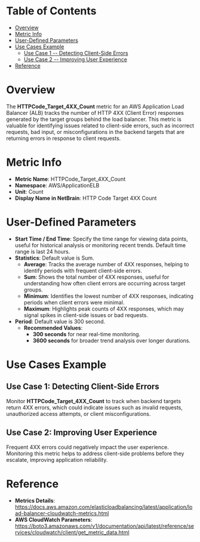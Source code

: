 # Table of Contents
- [Overview](#overview)
- [Metric Info](#metric-info)
- [User-Defined Parameters](#user-defined-parameters)
- [Use Cases Example](#example)
    - [Use Case 1 -- Detecting Client-Side Errors](#example-1) 
    - [Use Case 2 -- Improving User Experience](#example-2)
- [Reference](#reference)

# Overview <a name="overview"></a>
The <b>HTTPCode_Target_4XX_Count</b> metric for an AWS Application Load Balancer (ALB) tracks the number of HTTP 4XX (Client Error) responses generated by the target groups behind the load balancer. This metric is valuable for identifying issues related to client-side errors, such as incorrect requests, bad input, or misconfigurations in the backend targets that are returning errors in response to client requests.

# Metric Info <a name="metric-info"></a>
* <b>Metric Name</b>: HTTPCode_Target_4XX_Count   
* <b>Namespace</b>: AWS/ApplicationELB
* <b>Unit</b>: Count
* <b>Display Name in NetBrain</b>: HTTP Code Target 4XX Count

# User-Defined Parameters <a name="user-defined-parameters"></a>
* <b>Start Time / End Time</b>: Specify the time range for viewing data points, useful for historical analysis or monitoring recent trends. Default time range is last 24 hours.
* <b>Statistics</b>: Default value is Sum.
  * <b>Average</b>: Tracks the average number of 4XX responses, helping to identify periods with frequent client-side errors.
  * <b>Sum</b>: Shows the total number of 4XX responses, useful for understanding how often client errors are occurring across target groups.
  * <b>Minimum</b>: Identifies the lowest number of 4XX responses, indicating periods when client errors were minimal.
  * <b>Maximum</b>: Highlights peak counts of 4XX responses, which may signal spikes in client-side issues or bad requests.
* <b>Period</b>: Default value is 300 second.
  * <b>Recommended Values</b>:
    * <b>300 seconds</b> for near real-time monitoring.
    * <b>3600 seconds</b> for broader trend analysis over longer durations.

# Use Cases Example <a name="example"></a>
## Use Case 1: Detecting Client-Side Errors <a name="example-1"></a>
Monitor <b>HTTPCode_Target_4XX_Count</b> to track when backend targets return 4XX errors, which could indicate issues such as invalid requests, unauthorized access attempts, or client misconfigurations.



## Use Case 2: Improving User Experience <a name="example-2"></a>
Frequent 4XX errors could negatively impact the user experience. Monitoring this metric helps to address client-side problems before they escalate, improving application reliability.





# Reference <a name="reference"></a>
* <b>Metrics Details</b>: https://docs.aws.amazon.com/elasticloadbalancing/latest/application/load-balancer-cloudwatch-metrics.html
* <b>AWS CloudWatch Parameters</b>: https://boto3.amazonaws.com/v1/documentation/api/latest/reference/services/cloudwatch/client/get_metric_data.html
